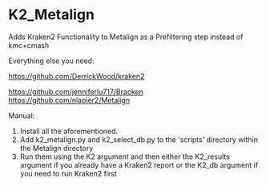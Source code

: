 # K2_Metalign

Adds Kraken2 Functionality to Metalign as a Prefiltering step instead of kmc+cmash

Everything else you need:

https://github.com/DerrickWood/kraken2

https://github.com/jenniferlu717/Bracken
https://github.com/nlapier2/Metalign

Manual:
1. Install all the aforementioned. 
2. Add k2_metalign.py and k2_select_db.py to the 'scripts' directory within the Metalign directory
3. Run them using the K2 argument and then either the K2_results argument if you already have a Kraken2 report or the K2_db argument if you need to run Kraken2 first

